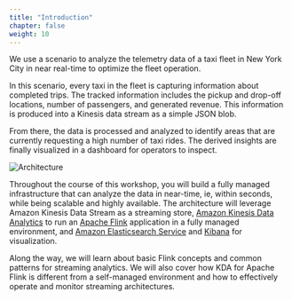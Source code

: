 ```yaml
---
title: "Introduction"
chapter: false
weight: 10
---
```


We use a scenario to analyze the telemetry data of a taxi fleet in New York City in near real-time to optimize the fleet operation. 

In this scenario, every taxi in the fleet is capturing information about completed trips. The tracked information includes the pickup and drop-off locations, number of passengers, and generated revenue. This information is produced into a Kinesis data stream as a simple JSON blob.

From there, the data is processed and analyzed to identify areas that are currently requesting a high number of taxi rides. The derived insights are finally visualized in a dashboard for operators to inspect.

![Architecture](/images/flink-on-kda/workshop-architecture.png)

Throughout the course of this workshop, you will build a fully managed infrastructure that can analyze the data in near-time, ie, within seconds, while being scalable and highly available. The architecture will leverage Amazon Kinesis Data Stream as a streaming store, [Amazon Kinesis Data Analytics](https://aws.amazon.com/kinesis/data-analytics/) to run an [Apache Flink](https://flink.apache.org) application in a fully managed environment, and [Amazon Elasticsearch Service](https://aws.amazon.com/elasticsearch-service/) and [Kibana](https://aws.amazon.com/elasticsearch-service/the-elk-stack/kibana/) for visualization.

Along the way, we will learn about basic Flink concepts and common patterns for streaming analytics. We will also cover how KDA for Apache Flink is different from a self-managed environment and how to effectively operate and monitor streaming architectures.
